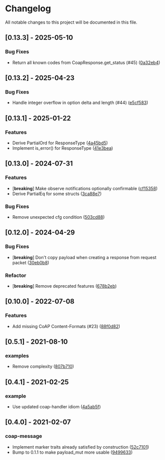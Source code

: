 # Changelog

All notable changes to this project will be documented in this file.

## [0.13.3] - 2025-05-10

### Bug Fixes

- Return all known codes from CoapResponse.get_status (#45) ([0a32eb4](https://github.com/martindisch/coap-lite/commit/0a32eb453283b07d82989ec77d18e382720addf8))

## [0.13.2] - 2025-04-23

### Bug Fixes

- Handle integer overflow in option delta and length (#44) ([e5cf583](https://github.com/martindisch/coap-lite/commit/e5cf5839b4a4c800c5ce57e8863c5afb564ba345))

## [0.13.1] - 2025-01-22

### Features

- Derive PartialOrd for ResponseType ([4a45bd5](https://github.com/martindisch/coap-lite/commit/4a45bd5c74bc08665c7ad9962ac018446543a452))
- Implement is_error() for ResponseType ([41e3bea](https://github.com/martindisch/coap-lite/commit/41e3beabd9db25ac5b6ff2d0bca055d3b9a49a73))

## [0.13.0] - 2024-07-31

### Features

- [**breaking**] Make observe notifications optionally confirmable ([cf15358](https://github.com/martindisch/coap-lite/commit/cf1535839d79f468beb685d3aed0df6fd2aff1dc))
- Derive PartialEq for some structs ([3ca88e7](https://github.com/martindisch/coap-lite/commit/3ca88e743d4324f9d0947eb744060bea552ec94d))

### Bug Fixes

- Remove unexpected cfg condition ([503cd88](https://github.com/martindisch/coap-lite/commit/503cd8838eedad3234b38538cd3fb089d683574a))

## [0.12.0] - 2024-04-29

### Bug Fixes

- [**breaking**] Don't copy payload when creating a response from request packet ([30eb0b8](https://github.com/martindisch/coap-lite/commit/30eb0b84b23cd8d97135e91431b99a0982d245ae))

### Refactor

- [**breaking**] Remove deprecated features ([678b2eb](https://github.com/martindisch/coap-lite/commit/678b2eb133830e63ef4f813326356e9760436005))

## [0.10.0] - 2022-07-08

### Features

- Add missing CoAP Content-Formats (#23) ([88f0d82](https://github.com/martindisch/coap-lite/commit/88f0d82bd74121e8615b192ab822c7f76dc1cb35))

## [0.5.1] - 2021-08-10

### examples

- Remove complexity ([807b710](https://github.com/martindisch/coap-lite/commit/807b710e5866b09b4f685896e970386b5e8f1f71))

## [0.4.1] - 2021-02-25

### example

- Use updated coap-handler idiom ([4a5ab5f](https://github.com/martindisch/coap-lite/commit/4a5ab5f500cd039791c23fc86fef59653f7daed8))

## [0.4.0] - 2021-02-07

### coap-message

- Implement marker traits already satisfied by construction ([52c7101](https://github.com/martindisch/coap-lite/commit/52c7101f934cc89ba625febbbb6cea4a57902255))
- Bump to 0.1.1 to make payload_mut more usable ([9499633](https://github.com/martindisch/coap-lite/commit/94996336f641169415bc392d8533df75b09ba439))

<!-- generated by git-cliff -->
